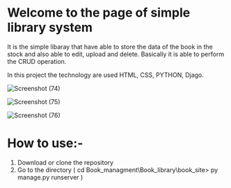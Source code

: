 # Welcome to the page of simple library system
It is the simple libaray that have able to store the data of the book in the stock and also able to edit, upload and delete. Basically it is able to perform the CRUD operation.

In this project the technology are used HTML, CSS, PYTHON, Djago.

![Screenshot (74)](https://github.com/warsi0707/Book_Library/assets/113710277/b8b4800d-164c-4aa2-b29d-c5000c4bfd00)

![Screenshot (75)](https://github.com/warsi0707/Book_Library/assets/113710277/a2cc6b9b-89dd-4bc8-ab52-f3dd095af21c)

![Screenshot (76)](https://github.com/warsi0707/Book_Library/assets/113710277/56474ee3-7401-4434-bbbb-08f5c4ceb0e7)


# How to use:- 
1. Download or clone the repository
2. Go to the directory ( cd Book_managment\Book_library\book_site> py manage.py runserver )
